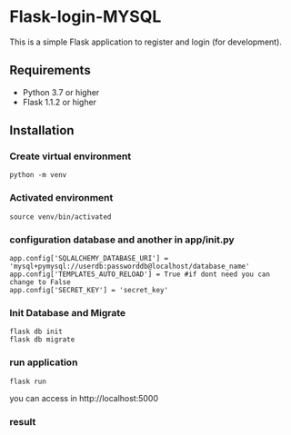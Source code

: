 # Flask-login-MYSQL

This is a simple Flask application to register and login (for development).

## Requirements

- Python 3.7 or higher
- Flask 1.1.2 or higher

## Installation

### Create virtual environment
```
python -m venv
```

### Activated environment
```
source venv/bin/activated
```

### configuration database and another in app/__init__.py
```
app.config['SQLALCHEMY_DATABASE_URI'] = 'mysql+pymysql://userdb:passworddb@localhost/database_name'
app.config['TEMPLATES_AUTO_RELOAD'] = True #if dont need you can change to False
app.config['SECRET_KEY'] = 'secret_key'
```

### Init Database and Migrate
```
flask db init
flask db migrate
```

### run application
```
flask run
```

you can access in http://localhost:5000

### result
